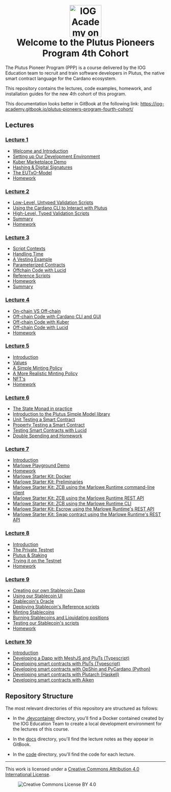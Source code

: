 <h1 align="center">
  <br>
  <a href="https://www.youtube.com/@iogacademy"><img src="https://ucarecdn.com/288e5001-d93e-4081-976b-0c6f72cc077e/iohksymbolbig.jpg" alt="IOG Academy on YouTube" width="100"></a>
  <br>
  Welcome to the Plutus Pioneers Program 4th Cohort
  <br>
</h1>
 
The Plutus Pioneer Program (PPP) is a course delivered by the IOG Education team 
to recruit and train software developers in Plutus, the native smart contract
language for the Cardano ecosystem.

This repository contains the lectures, code examples, homework, and installation 
guides for the new 4th cohort of this program.

This documentation looks better in GitBook at the following link:
<https://iog-academy.gitbook.io/plutus-pioneers-program-fourth-cohort/>
 
## Lectures

### [Lecture 1](https://www.youtube.com/playlist?list=PLNEK_Ejlx3x3xFHJJKdyfo9eB0Iw-OQDd)

- [Welcome and Introduction](https://youtu.be/g4fBo4QPir0)
- [Setting up Our Development Environment](https://youtu.be/-cmIqKCzzOU)
- [Kuber Marketplace Demo](https://youtu.be/ZaB-7ZYBi3g)
- [Hashing & Digital Signatures](https://youtu.be/f-WKPWbk9Jg)
- [The EUTxO-Model](https://youtu.be/ulYDNaEKf4g)
- [Homework](https://youtu.be/Ey903I-R1KY)

### [Lecture 2](https://www.youtube.com/playlist?list=PLNEK_Ejlx3x1-oF7NDy0MhXxG7k5O6ZOA)

- [Low-Level, Untyped Validation Scripts](https://youtu.be/3tcWCZV6L_w)
- [Using the Cardano CLI to Interact with Plutus](https://youtu.be/2MbzKzoBiak)
- [High-Level, Typed Validation Scripts](https://youtu.be/GT8OjOzsOb4)
- [Summary](https://youtu.be/F5ewN65Mn4I)
- [Homework](https://youtu.be/OR2IfD4oDjw)

### [Lecture 3](https://www.youtube.com/playlist?list=PLNEK_Ejlx3x2zXSjHRKLSc5Jn9vJFA3_O)

- [Script Contexts](https://youtu.be/dcoYrIyEI4o)
- [Handling Time](https://youtu.be/LPzwMqOnWvk)
- [A Vesting Example](https://youtu.be/5D0O7q9UPJA)
- [Parameterized Contracts](https://youtu.be/ZSKVu32c5eA)
- [Offchain Code with Lucid](https://youtu.be/C8TuGSzhqXU)
- [Reference Scripts](https://youtu.be/Rnyc5YXVXew)
- [Homework](https://youtu.be/hdt4XqFeEyg)
- [Summary](https://youtu.be/gxan_u2pStE)

### [Lecture 4](https://www.youtube.com/playlist?list=PLNEK_Ejlx3x2j587Ox_nwEzmCO-elk8BG)

- [On-chain VS Off-chain](https://youtu.be/pTc_BJby5GU)
- [Off-chain Code with Cardano CLI and GUI](https://youtu.be/gsgQ-xmzbpA)
- [Off-chain Code with Kuber](https://youtu.be/fzib9ALlL2M)
- [Off-chain Code with Lucid](https://youtu.be/BXz5V2rjbiE)
- [Homework](https://youtu.be/2Qm2xgmtbk4)

### [Lecture 5](https://www.youtube.com/playlist?list=PLNEK_Ejlx3x2T1lIR4XnDILKukj3rPapi)

- [Introduction](https://youtu.be/HgXYsMFqnb4)
- [Values](https://youtu.be/ThYByMLC0EI)
- [A Simple Minting Policy](https://youtu.be/g_VoKPK-tk0)
- [A More Realistic Minting Policy](https://youtu.be/Faru8_Br2Xg)
- [NFT's](https://youtu.be/9kW-z_RuwEY)
- [Homework](https://youtu.be/nQC_GNPIRT8)

### [Lecture 6](https://www.youtube.com/playlist?list=PLNEK_Ejlx3x08fHgl_ZTlowVO8bjqITEh)

- [The State Monad in practice](https://www.youtube.com/watch?v=8tWzG0ML6Z4&list=PLNEK_Ejlx3x08fHgl_ZTlowVO8bjqITEh&index=1)
- [Introduction to the Plutus Simple Model library](https://youtu.be/Sft02LeXA_U)
- [Unit Testing a Smart Contract](https://youtu.be/vB8hyVq3HVo)
- [Property Testing a Smart Contract](https://youtu.be/pF8HpKmaQi4)
- [Testing Smart Contracts with Lucid](https://youtu.be/aUrIuDQgg5c)
- [Double Spending and Homework](https://youtu.be/AZVpkwRhEaY)

### [Lecture 7](https://www.youtube.com/playlist?list=PLNEK_Ejlx3x0wH_y1lQp4xtrkuaYSWi6V)

- [Introduction](https://youtu.be/KCWuj2DXEY4)
- [Marlowe Playground Demo](https://youtu.be/fldaBHmYfqk)
- [Homework](https://youtu.be/C4WWnQZOAAM)
- [Marlowe Starter Kit: Docker](https://youtu.be/wgSvPlWUrf8)
- [Marlowe Starter Kit: Preliminaries](https://youtu.be/hGBmj9ZrYHs)
- [Marlowe Starter Kit: ZCB using the Marlowe Runtime command-line client](https://youtu.be/pjDtuD5rimI)
- [Marlowe Starter Kit: ZCB using the Marlowe Runtime REST API](https://youtu.be/wgJVdkM2pBY)
- [Marlowe Starter Kit: ZCB using the Marlowe Runtime CLI](https://youtu.be/ELc72BKf7ec)
- [Marlowe Starter Kit: Escrow using the Marlowe Runtime's REST API](https://youtu.be/E8m-PKbS9TI)
- [Marlowe Starter Kit: Swap contract using the Marlowe Runtime's REST API](https://youtu.be/sSrVCRNoytU)

### [Lecture 8](https://www.youtube.com/playlist?list=PLNEK_Ejlx3x09VdtQTw_UpxUa0bRcrVPI)

- [Introduction](https://youtu.be/07ATzubeHjo)
- [The Private Testnet](https://youtu.be/BBqOZAuMx1c)
- [Plutus & Staking](https://youtu.be/1Hs6bU9pXi4)
- [Trying it on the Testnet](https://youtu.be/fzYXwdrfu44)
- [Homework](https://youtu.be/rO3FVGsuzUg)

### [Lecture 9](https://www.youtube.com/playlist?list=PLNEK_Ejlx3x3ZWTpR5lhoVs_DHkebiBcU)

- [Creating our own Stablecoin Dapp](https://youtu.be/KDzyMy0WN9M)
- [Using our Stablecoin UI](https://youtu.be/MVq51lZkutA)
- [Stablecoin's Oracle](https://youtu.be/XfbEsFPbzCI)
- [Deploying Stablecoin's Reference scripts](https://youtu.be/AokRj-upwlY)
- [Minting Stablecoins](https://youtu.be/mUa9sztfPKs)
- [Burning Stablecoins and Liquidating positions](https://youtu.be/u2cUeD72MrQ)
- [Testing our Stablecoin's scripts](https://youtu.be/-MBebK33FOU)
- [Homework](https://youtu.be/yfmLaLcDjtc)

### [Lecture 10](https://www.youtube.com/playlist?list=PLNEK_Ejlx3x0ivViR3g9lAkB4Qj3iejp1)

- [Introduction](https://www.youtube.com/watch?v=Vp4UGDUv8BM&list=PLNEK_Ejlx3x0ivViR3g9lAkB4Qj3iejp1&index=2)
- [Developing a Dapp with MeshJS and PluTs (Typescript)](https://www.youtube.com/watch?v=tazyJWUL0nM&list=PLNEK_Ejlx3x0ivViR3g9lAkB4Qj3iejp1&index=1)
- [Developing smart contracts with PluTs (Typescript)](https://www.youtube.com/watch?v=WN4yxa-ISyk&list=PLNEK_Ejlx3x0ivViR3g9lAkB4Qj3iejp1&index=5)
- [Developing smart contracts with OpShin and PyCardano (Python)](https://www.youtube.com/watch?v=Ale01hnxZEg&list=PLNEK_Ejlx3x0ivViR3g9lAkB4Qj3iejp1&index=3)
- [Developing smart contracts with Plutarch (Haskell)](https://www.youtube.com/watch?v=2PNTJLzcP2k&list=PLNEK_Ejlx3x0ivViR3g9lAkB4Qj3iejp1&index=4)
- [Developing smart contracts with Aiken](https://www.youtube.com/watch?v=Y6x46s60bks&list=PLNEK_Ejlx3x0ivViR3g9lAkB4Qj3iejp1&index=5)

## Repository Structure

The most relevant directories of this repository are structured as follows:

- In the [.devcontainer](.devcontainer/) directory, you'll find a Docker
  contained created by the IOG Education Team to create a local development
  environment for the lectures of this course.

- In the [docs](docs/) directory, you'll find the lecture notes as they appear
  in GitBook.

- In the [code](code/) directory, you'll find the code for each lecture.

---

This work is licensed under a
[Creative Commons Attribution 4.0 International License](http://creativecommons.org/licenses/by/4.0/).

<figure><img src="https://i.creativecommons.org/l/by/4.0/88x31.png" alt="Creative Commons License BY 4.0"></figure>

